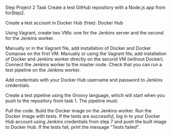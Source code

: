 

Step Project 2
Task
Create a test GitHub repository with a Node.js app from forStep2.

Create a test account in Docker Hub (free): Docker Hub

Using Vagrant, create two VMs: one for the Jenkins server and the second for the Jenkins worker.



Manually or in the Vagrant file, add installation of Docker and Docker Compose on the first VM.
Manually or using the Vagrant file, add installation of Docker and Jenkins worker directly on the second VM (without Docker).
Connect the Jenkins worker to the master node. Check that you can run a test pipeline on the Jenkins worker.

Add credentials with your Docker Hub username and password to Jenkins credentials.

Create a test pipeline using the Groovy language, which will start when you push to the repository from task 1. The pipeline must:



Pull the code.
Build the Docker image on the Jenkins worker.
Run the Docker image with tests.
If the tests are successful, log in to your Docker Hub account using Jenkins credentials from step 7 and push the built image to Docker Hub.
If the tests fail, print the message "Tests failed".



